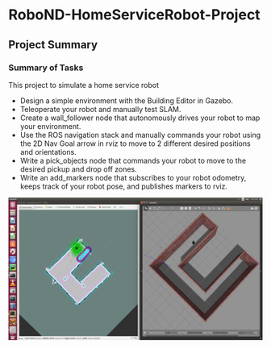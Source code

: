 # RoboND-HomeServiceRobot-Project

## Project Summary 
### Summary of Tasks
This project to simulate a home service robot

- Design a simple environment with the Building Editor in Gazebo.
- Teleoperate your robot and manually test SLAM.
- Create a wall_follower node that autonomously drives your robot to map your environment.
- Use the ROS navigation stack and manually commands your robot using the 2D Nav Goal arrow in rviz to move to 2 different desired positions and orientations.
- Write a pick_objects node that commands your robot to move to the desired pickup and drop off zones.
- Write an add_markers node that subscribes to your robot odometry, keeps track of your robot pose, and publishes markers to rviz.

![alt text](https://github.com/nagen1/RoboND-HomeServiceRobot-Project/blob/master/amcl_demo.png?raw=true)

